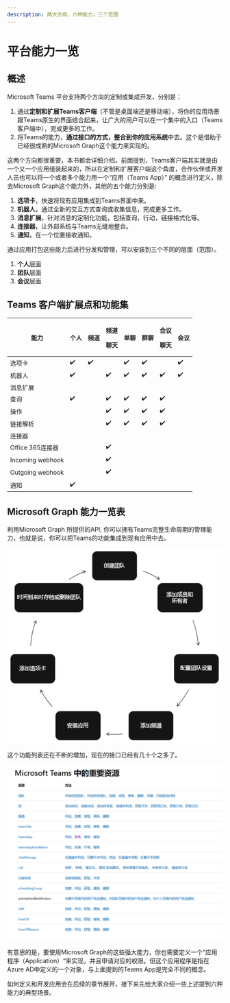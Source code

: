 ```yaml
---
description: 两大方向，六种能力，三个范围
---
```


# 平台能力一览

## 概述

Microsoft Teams 平台支持两个方向的定制或集成开发，分别是：

1. 通过**定制和扩展Teams客户端**（不管是桌面端还是移动端），将你的应用场景跟Teams原生的界面结合起来，让广大的用户可以在一个集中的入口（Teams客户端中），完成更多的工作。
2. 将Teams的能力，**通过接口的方式，整合到你的应用系统**中去。这个是借助于已经很成熟的Microsoft Graph这个能力来实现的。

这两个方向都很重要，本书都会详细介绍。前面提到，Teams客户端其实就是由一个又一个应用组装起来的，所以在定制和扩展客户端这个角度，合作伙伴或开发人员也可以将一个或者多个能力用一个“应用（Teams App）” 的概念进行定义，除去Microsoft Graph这个能力外，其他的五个能力分别是:

1. **选项卡**，快速将现有应用集成到Teams界面中来。
2. **机器人**，通过全新的交互方式查询或收集信息，完成更多工作。
3. **消息扩展**，针对消息的定制化功能，包括查询，行动，链接格式化等。
4. **连接器**，让外部系统与Teams无缝地整合。
5. **通知**，在一个位置接收通知。

通过应用打包这些能力后进行分发和管理，可以安装到三个不同的层面（范围）。

1. **个人**层面
2. **团队**层面
3. **会议**层面

## Teams 客户端扩展点和功能集

| **能力**               | **个人**               | **频道**               | <p><strong>频道</strong></p><p><strong>聊天</strong></p> | **单聊**               | **群聊**               | <p><strong>会议</strong></p><p><strong>聊天</strong></p> | **会议**               |
| -------------------- | -------------------- | -------------------- | ---------------------------------------------------- | -------------------- | -------------------- | ---------------------------------------------------- | -------------------- |
| 选项卡                  | ✔️ | ✔️ |                                                      | ✔️ | ✔️ |                                                      | ✔️ |
| 机器人                  | ✔️ |                      | ✔️                                 | ✔️ | ✔️ | ✔️                                 | ✔️ |
| 消息扩展                 |                      |                      |                                                      |                      |                      |                                                      |                      |
|     查询               | ✔️ |                      | ✔️                                 | ✔️ | ✔️ | ✔️                                 |                      |
|     操作               |                      |                      | ✔️                                 | ✔️ | ✔️ | ✔️                                 |                      |
|     链接解析             |                      |                      | ✔️                                 | ✔️ | ✔️ | ✔️                                 |                      |
| 连接器                  |                      |                      |                                                      |                      |                      |                                                      |                      |
|     Office 365连接器    |                      |                      | ✔️                                 |                      |                      |                                                      |                      |
|     Incoming webhook |                      |                      | ✔️                                 |                      |                      |                                                      |                      |
|     Outgoing webhook |                      |                      | ✔️                                 |                      |                      |                                                      |                      |
| 通知                   | ✔️ |                      |                                                      |                      |                      |                                                      |                      |

## Microsoft Graph 能力一览表

利用Microsoft Graph 所提供的API, 你可以拥有Teams完整生命周期的管理能力，也就是说，你可以把Teams的功能集成到现有应用中去。

![](<../../.gitbook/assets/图片 6.png>)

这个功能列表还在不断的增加，现在的接口已经有几十个之多了。

![](<../../.gitbook/assets/图片 7.png>)

有意思的是，要使用Microsoft Graph的这些强大能力，你也需要定义一个“应用程序（Application）“来实现，并且申请对应的权限。但这个应用程序是指在Azure AD中定义的一个对象，与上面提到的Teams App是完全不同的概念。

如何定义和开发应用会在后续的章节展开，接下来先给大家介绍一些上述提到六种能力的典型场景。

